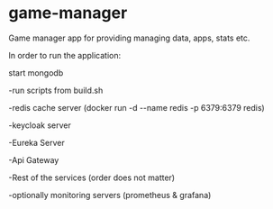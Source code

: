 # game-manager
Game manager app for providing managing data, apps, stats etc.

In order to run the application:

start mongodb

-run scripts from build.sh

-redis cache server (docker run -d --name redis -p 6379:6379 redis)

-keycloak server

-Eureka Server

-Api Gateway

-Rest of the services (order does not matter)

-optionally monitoring servers (prometheus & grafana)


